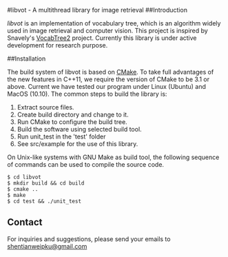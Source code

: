 #libvot - A multithread library for image retrieval
##Introduction

*libvot* is an implementation of vocabulary tree, which is an algorithm widely used in image retrieval and computer vision. This project is inspired by Snavely's [VocabTree2](https://github.com/snavely/VocabTree2) project. Currently this library is under active development for research purpose. 

##Installation

The build system of libvot is based on [CMake](http://cmake.org). To take full advantages of the new features in C++11, we require the version of CMake to be 3.1 or above. Current we have tested our program under Linux (Ubuntu) and MacOS (10.10). The common steps to build the library is:

1. Extract source files.
2. Create build directory and change to it.
3. Run CMake to configure the build tree.
4. Build the software using selected build tool.
5. Run unit_test in the 'test' folder
5. See src/example for the use of this library.

On Unix-like systems with GNU Make as build tool, the following sequence of commands
can be used to compile the source code.

    $ cd libvot
    $ mkdir build && cd build
    $ cmake ..
    $ make
    $ cd test && ./unit_test

## Contact
For inquiries and suggestions, please send your emails to 
<shentianweipku@gmail.com>

